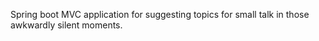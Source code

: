 Spring boot MVC application for suggesting topics for small talk in those awkwardly silent moments. 
